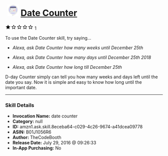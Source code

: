 # &nbsp;<img src="skill_icon" alt="Date Counter icon" width="36"> [Date Counter](http://alexa.amazon.com/#skills/amzn1.ask.skill.8eceba64-c029-4c26-9674-a41dcea09778)
![1 stars](../../images/ic_star_black_18dp_1x.png)![1 stars](../../images/ic_star_border_black_18dp_1x.png)![1 stars](../../images/ic_star_border_black_18dp_1x.png)![1 stars](../../images/ic_star_border_black_18dp_1x.png)![1 stars](../../images/ic_star_border_black_18dp_1x.png) 1

To use the Date Counter skill, try saying...

* *Alexa, ask Date Counter how many weeks until December 25th*

* *Alexa, ask Date Counter how many days until December 25th 2018*

* *Alexa, ask Date Counter how long till December 25th*

D-day Counter simply can tell you how many weeks and days left until the date you say. Now it is simple and easy to know how long until the important date.

***

### Skill Details

* **Invocation Name:** date counter
* **Category:** null
* **ID:** amzn1.ask.skill.8eceba64-c029-4c26-9674-a41dcea09778
* **ASIN:** B01J1056R6
* **Author:** TheCodeBooth
* **Release Date:** July 29, 2016 @ 09:26:33
* **In-App Purchasing:** No
